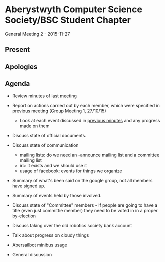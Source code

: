 Aberystwyth Computer Science Society/BSC Student Chapter
========================================================

General Meeting 2 - 2015-11-27

Present
-------

Apologies
---------

Agenda
------

- Review minutes of last meeting
- Report on actions carried out by each member, which were specified in
  previous meeting (Group Meeting 1, 27/10/15)

  - Look at each event discussed in [previous minutes](https://github.com/abercompsoc/meetings/blob/master/committee/2015-11-06/minutes.md#item-5---events)
    and any progress made on them

- Discuss state of official documents.
- Discuss state of communication
  - mailing lists: do we need an -announce mailing list and a committee mailing list
  - irc: it exists and we should use it
  - usage of facebook: events for things we organize
- Summary of what's been said on the google group, not all members have signed up.
- Summary of events held by those involved.
- Discuss state of "Committee" members - If people are going to have a title (even just committie member) they need to be voted in in a proper by-election
- Discuss taking over the old robotics society bank account
- Talk about progress on cloudy things
- Abersailbot minibus usage

- General discussion
